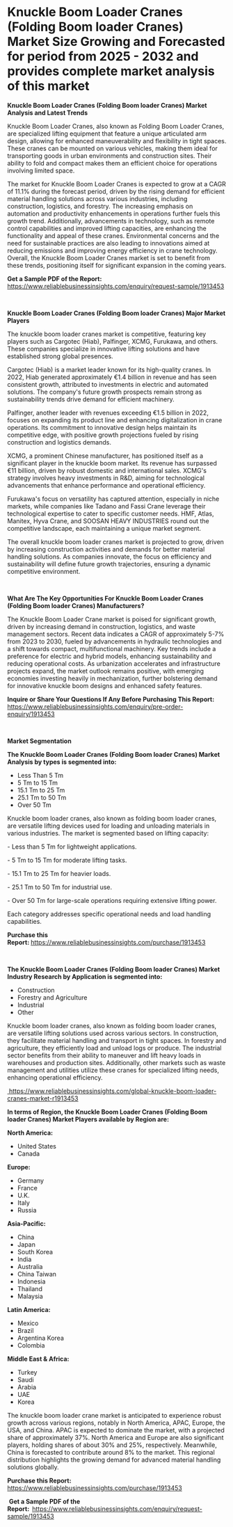 <p><h1>Knuckle Boom Loader Cranes (Folding Boom loader Cranes) Market Size Growing and Forecasted for period from 2025 - 2032 and provides complete market analysis of this market</h1></p><p><strong>Knuckle Boom Loader Cranes (Folding Boom loader Cranes) Market Analysis and Latest Trends</strong></p>
<p><p>Knuckle Boom Loader Cranes, also known as Folding Boom Loader Cranes, are specialized lifting equipment that feature a unique articulated arm design, allowing for enhanced maneuverability and flexibility in tight spaces. These cranes can be mounted on various vehicles, making them ideal for transporting goods in urban environments and construction sites. Their ability to fold and compact makes them an efficient choice for operations involving limited space.</p><p>The market for Knuckle Boom Loader Cranes is expected to grow at a CAGR of 11.1% during the forecast period, driven by the rising demand for efficient material handling solutions across various industries, including construction, logistics, and forestry. The increasing emphasis on automation and productivity enhancements in operations further fuels this growth trend. Additionally, advancements in technology, such as remote control capabilities and improved lifting capacities, are enhancing the functionality and appeal of these cranes. Environmental concerns and the need for sustainable practices are also leading to innovations aimed at reducing emissions and improving energy efficiency in crane technology. Overall, the Knuckle Boom Loader Cranes market is set to benefit from these trends, positioning itself for significant expansion in the coming years.</p></p>
<p><strong>Get a Sample PDF of the Report:&nbsp;</strong> <a href="https://www.reliablebusinessinsights.com/enquiry/request-sample/1913453?utm_campaign=3050&utm_medium=2&utm_source=Github&utm_content=ia&utm_term=12042025&utm_id=knuckle-boom-loader-cranes-folding-boom-loader-cranes">https://www.reliablebusinessinsights.com/enquiry/request-sample/1913453</a></p>
<p>&nbsp;</p>
<p><strong>Knuckle Boom Loader Cranes (Folding Boom loader Cranes) Major Market Players</strong></p>
<p><p>The knuckle boom loader cranes market is competitive, featuring key players such as Cargotec (Hiab), Palfinger, XCMG, Furukawa, and others. These companies specialize in innovative lifting solutions and have established strong global presences.</p><p>Cargotec (Hiab) is a market leader known for its high-quality cranes. In 2022, Hiab generated approximately €1.4 billion in revenue and has seen consistent growth, attributed to investments in electric and automated solutions. The company's future growth prospects remain strong as sustainability trends drive demand for efficient machinery.</p><p>Palfinger, another leader with revenues exceeding €1.5 billion in 2022, focuses on expanding its product line and enhancing digitalization in crane operations. Its commitment to innovative design helps maintain its competitive edge, with positive growth projections fueled by rising construction and logistics demands.</p><p>XCMG, a prominent Chinese manufacturer, has positioned itself as a significant player in the knuckle boom market. Its revenue has surpassed €11 billion, driven by robust domestic and international sales. XCMG's strategy involves heavy investments in R&D, aiming for technological advancements that enhance performance and operational efficiency.</p><p>Furukawa's focus on versatility has captured attention, especially in niche markets, while companies like Tadano and Fassi Crane leverage their technological expertise to cater to specific customer needs. HMF, Atlas, Manitex, Hyva Crane, and SOOSAN HEAVY INDUSTRIES round out the competitive landscape, each maintaining a unique market segment.</p><p>The overall knuckle boom loader cranes market is projected to grow, driven by increasing construction activities and demands for better material handling solutions. As companies innovate, the focus on efficiency and sustainability will define future growth trajectories, ensuring a dynamic competitive environment.</p></p>
<p>&nbsp;</p>
<p><strong>What Are The Key Opportunities For Knuckle Boom Loader Cranes (Folding Boom loader Cranes) Manufacturers?</strong></p>
<p><p>The Knuckle Boom Loader Crane market is poised for significant growth, driven by increasing demand in construction, logistics, and waste management sectors. Recent data indicates a CAGR of approximately 5-7% from 2023 to 2030, fueled by advancements in hydraulic technologies and a shift towards compact, multifunctional machinery. Key trends include a preference for electric and hybrid models, enhancing sustainability and reducing operational costs. As urbanization accelerates and infrastructure projects expand, the market outlook remains positive, with emerging economies investing heavily in mechanization, further bolstering demand for innovative knuckle boom designs and enhanced safety features.</p></p>
<p><strong>Inquire or Share Your Questions If Any Before Purchasing This Report:</strong> <a href="https://www.reliablebusinessinsights.com/enquiry/pre-order-enquiry/1913453?utm_campaign=3050&utm_medium=2&utm_source=Github&utm_content=ia&utm_term=12042025&utm_id=knuckle-boom-loader-cranes-folding-boom-loader-cranes">https://www.reliablebusinessinsights.com/enquiry/pre-order-enquiry/1913453</a></p>
<p>&nbsp;</p>
<p><strong>Market Segmentation</strong></p>
<p><strong>The Knuckle Boom Loader Cranes (Folding Boom loader Cranes) Market Analysis by types is segmented into:</strong></p>
<p><ul><li>Less Than 5 Tm</li><li>5 Tm to 15 Tm</li><li>15.1 Tm to 25 Tm</li><li>25.1 Tm to 50 Tm</li><li>Over 50 Tm</li></ul></p>
<p><p>Knuckle boom loader cranes, also known as folding boom loader cranes, are versatile lifting devices used for loading and unloading materials in various industries. The market is segmented based on lifting capacity: </p><p>- Less than 5 Tm for lightweight applications.</p><p>- 5 Tm to 15 Tm for moderate lifting tasks.</p><p>- 15.1 Tm to 25 Tm for heavier loads.</p><p>- 25.1 Tm to 50 Tm for industrial use.</p><p>- Over 50 Tm for large-scale operations requiring extensive lifting power. </p><p>Each category addresses specific operational needs and load handling capabilities.</p></p>
<p><strong>Purchase this Report:&nbsp;</strong><a href="https://www.reliablebusinessinsights.com/purchase/1913453?utm_campaign=3050&utm_medium=2&utm_source=Github&utm_content=ia&utm_term=12042025&utm_id=knuckle-boom-loader-cranes-folding-boom-loader-cranes">https://www.reliablebusinessinsights.com/purchase/1913453</a></p>
<p>&nbsp;</p>
<p><strong>The Knuckle Boom Loader Cranes (Folding Boom loader Cranes) Market Industry Research by Application is segmented into:</strong></p>
<p><ul><li>Construction</li><li>Forestry and Agriculture</li><li>Industrial</li><li>Other</li></ul></p>
<p><p>Knuckle boom loader cranes, also known as folding boom loader cranes, are versatile lifting solutions used across various sectors. In construction, they facilitate material handling and transport in tight spaces. In forestry and agriculture, they efficiently load and unload logs or produce. The industrial sector benefits from their ability to maneuver and lift heavy loads in warehouses and production sites. Additionally, other markets such as waste management and utilities utilize these cranes for specialized lifting needs, enhancing operational efficiency.</p></p>
<p><a href="https://www.reliablebusinessinsights.com/global-knuckle-boom-loader-cranes-market-r1913453?utm_campaign=3050&utm_medium=2&utm_source=Github&utm_content=ia&utm_term=12042025&utm_id=knuckle-boom-loader-cranes-folding-boom-loader-cranes">&nbsp;https://www.reliablebusinessinsights.com/global-knuckle-boom-loader-cranes-market-r1913453</a></p>
<p><strong>In terms of Region, the Knuckle Boom Loader Cranes (Folding Boom loader Cranes) Market Players available by Region are:</strong></p>
<p>
    <p> <strong> North America: </strong>
        <ul>
            <li>United States</li>
            <li>Canada</li>
        </ul>
        </p> 
    <p> <strong> Europe: </strong>
        <ul>
            <li>Germany</li>
            <li>France</li>
            <li>U.K.</li>
            <li>Italy</li>
            <li>Russia</li>
        </ul>
        </p> 
    <p> <strong> Asia-Pacific: </strong>
        <ul>
            <li>China</li>
            <li>Japan</li>
            <li>South Korea</li>
            <li>India</li>
            <li>Australia</li>
            <li>China Taiwan</li>
            <li>Indonesia</li>
            <li>Thailand</li>
            <li>Malaysia</li>
        </ul>
        </p> 
    <p> <strong> Latin America: </strong>
        <ul>
            <li>Mexico</li>
            <li>Brazil</li>
            <li>Argentina Korea</li>
            <li>Colombia</li>
        </ul>
        </p> 
    <p> <strong> Middle East & Africa: </strong>
        <ul>
            <li>Turkey</li>
            <li>Saudi</li>
            <li>Arabia</li>
            <li>UAE</li>
            <li>Korea</li>
        </ul>
    </p>
    </p>
<p><p>The knuckle boom loader crane market is anticipated to experience robust growth across various regions, notably in North America, APAC, Europe, the USA, and China. APAC is expected to dominate the market, with a projected share of approximately 37%. North America and Europe are also significant players, holding shares of about 30% and 25%, respectively. Meanwhile, China is forecasted to contribute around 8% to the market. This regional distribution highlights the growing demand for advanced material handling solutions globally.</p></p>
<p><strong>Purchase this Report: </strong><a href="https://www.reliablebusinessinsights.com/purchase/1913453?utm_campaign=3050&utm_medium=2&utm_source=Github&utm_content=ia&utm_term=12042025&utm_id=knuckle-boom-loader-cranes-folding-boom-loader-cranes">https://www.reliablebusinessinsights.com/purchase/1913453</a></p>
<p>&nbsp;<strong>Get a Sample PDF of the Report:&nbsp;&nbsp;</strong><a href="https://www.reliablebusinessinsights.com/enquiry/request-sample/1913453?utm_campaign=3050&utm_medium=2&utm_source=Github&utm_content=ia&utm_term=12042025&utm_id=knuckle-boom-loader-cranes-folding-boom-loader-cranes">https://www.reliablebusinessinsights.com/enquiry/request-sample/1913453</a></p>
<p><strong></strong></p>
<p><p></p><p></p><p></p></p>
